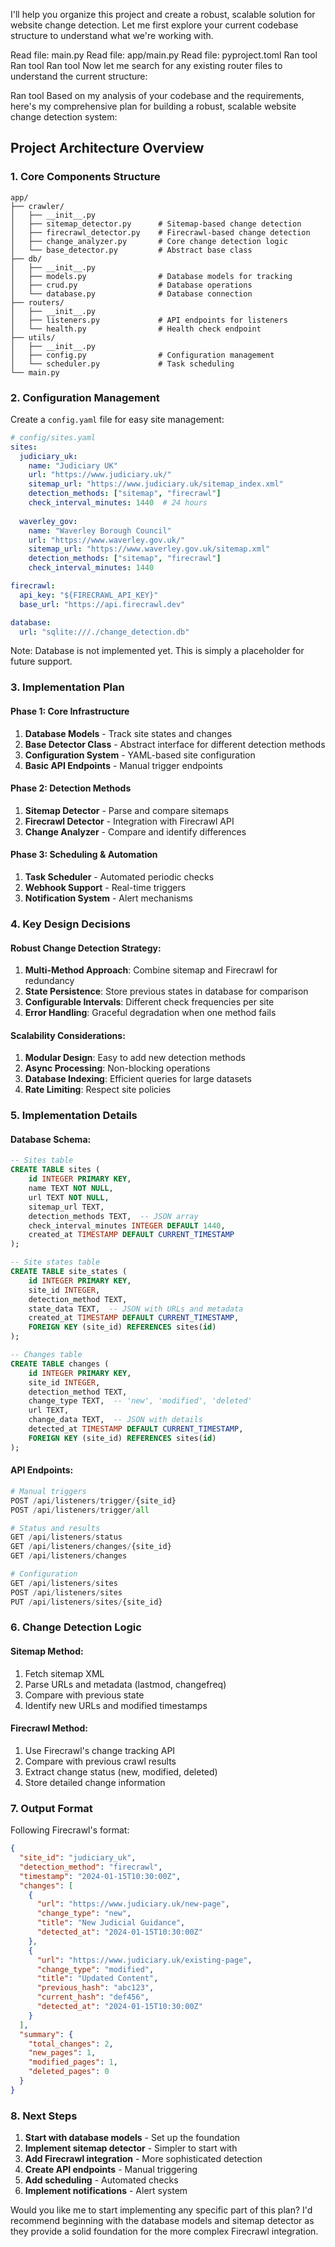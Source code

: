 I'll help you organize this project and create a robust, scalable solution for website change detection. Let me first explore your current codebase structure to understand what we're working with.

Read file: main.py
Read file: app/main.py
Read file: pyproject.toml
Ran tool
Ran tool
Ran tool
Now let me search for any existing router files to understand the current structure:

Ran tool
Based on my analysis of your codebase and the requirements, here's my comprehensive plan for building a robust, scalable website change detection system:

## Project Architecture Overview

### 1. **Core Components Structure**

```
app/
├── crawler/
│   ├── __init__.py
│   ├── sitemap_detector.py      # Sitemap-based change detection
│   ├── firecrawl_detector.py    # Firecrawl-based change detection
│   ├── change_analyzer.py       # Core change detection logic
│   └── base_detector.py         # Abstract base class
├── db/
│   ├── __init__.py
│   ├── models.py                # Database models for tracking
│   ├── crud.py                  # Database operations
│   └── database.py              # Database connection
├── routers/
│   ├── __init__.py
│   ├── listeners.py             # API endpoints for listeners
│   └── health.py                # Health check endpoint
├── utils/
│   ├── __init__.py
│   ├── config.py                # Configuration management
│   └── scheduler.py             # Task scheduling
└── main.py
```

### 2. **Configuration Management**

Create a `config.yaml` file for easy site management:

```yaml
# config/sites.yaml
sites:
  judiciary_uk:
    name: "Judiciary UK"
    url: "https://www.judiciary.uk/"
    sitemap_url: "https://www.judiciary.uk/sitemap_index.xml"
    detection_methods: ["sitemap", "firecrawl"]
    check_interval_minutes: 1440  # 24 hours
    
  waverley_gov:
    name: "Waverley Borough Council"
    url: "https://www.waverley.gov.uk/"
    sitemap_url: "https://www.waverley.gov.uk/sitemap.xml"
    detection_methods: ["sitemap", "firecrawl"]
    check_interval_minutes: 1440

firecrawl:
  api_key: "${FIRECRAWL_API_KEY}"
  base_url: "https://api.firecrawl.dev"

database:
  url: "sqlite:///./change_detection.db"
```
Note: Database is not implemented yet. This is simply a placeholder for future support.

### 3. **Implementation Plan**

#### Phase 1: Core Infrastructure

1. **Database Models** - Track site states and changes
2. **Base Detector Class** - Abstract interface for different detection methods
3. **Configuration System** - YAML-based site configuration
4. **Basic API Endpoints** - Manual trigger endpoints

#### Phase 2: Detection Methods

1. **Sitemap Detector** - Parse and compare sitemaps
2. **Firecrawl Detector** - Integration with Firecrawl API
3. **Change Analyzer** - Compare and identify differences

#### Phase 3: Scheduling & Automation

1. **Task Scheduler** - Automated periodic checks
2. **Webhook Support** - Real-time triggers
3. **Notification System** - Alert mechanisms

### 4. **Key Design Decisions**

#### **Robust Change Detection Strategy:**

1. **Multi-Method Approach**: Combine sitemap and Firecrawl for redundancy
2. **State Persistence**: Store previous states in database for comparison
3. **Configurable Intervals**: Different check frequencies per site
4. **Error Handling**: Graceful degradation when one method fails

#### **Scalability Considerations:**

1. **Modular Design**: Easy to add new detection methods
2. **Async Processing**: Non-blocking operations
3. **Database Indexing**: Efficient queries for large datasets
4. **Rate Limiting**: Respect site policies

### 5. **Implementation Details**

#### **Database Schema:**
```sql
-- Sites table
CREATE TABLE sites (
    id INTEGER PRIMARY KEY,
    name TEXT NOT NULL,
    url TEXT NOT NULL,
    sitemap_url TEXT,
    detection_methods TEXT,  -- JSON array
    check_interval_minutes INTEGER DEFAULT 1440,
    created_at TIMESTAMP DEFAULT CURRENT_TIMESTAMP
);

-- Site states table
CREATE TABLE site_states (
    id INTEGER PRIMARY KEY,
    site_id INTEGER,
    detection_method TEXT,
    state_data TEXT,  -- JSON with URLs and metadata
    created_at TIMESTAMP DEFAULT CURRENT_TIMESTAMP,
    FOREIGN KEY (site_id) REFERENCES sites(id)
);

-- Changes table
CREATE TABLE changes (
    id INTEGER PRIMARY KEY,
    site_id INTEGER,
    detection_method TEXT,
    change_type TEXT,  -- 'new', 'modified', 'deleted'
    url TEXT,
    change_data TEXT,  -- JSON with details
    detected_at TIMESTAMP DEFAULT CURRENT_TIMESTAMP,
    FOREIGN KEY (site_id) REFERENCES sites(id)
);
```

#### **API Endpoints:**
```python
# Manual triggers
POST /api/listeners/trigger/{site_id}
POST /api/listeners/trigger/all

# Status and results
GET /api/listeners/status
GET /api/listeners/changes/{site_id}
GET /api/listeners/changes

# Configuration
GET /api/listeners/sites
POST /api/listeners/sites
PUT /api/listeners/sites/{site_id}
```

### 6. **Change Detection Logic**

#### **Sitemap Method:**
1. Fetch sitemap XML
2. Parse URLs and metadata (lastmod, changefreq)
3. Compare with previous state
4. Identify new URLs and modified timestamps

#### **Firecrawl Method:**
1. Use Firecrawl's change tracking API
2. Compare with previous crawl results
3. Extract change status (new, modified, deleted)
4. Store detailed change information

### 7. **Output Format**

Following Firecrawl's format:
```json
{
  "site_id": "judiciary_uk",
  "detection_method": "firecrawl",
  "timestamp": "2024-01-15T10:30:00Z",
  "changes": [
    {
      "url": "https://www.judiciary.uk/new-page",
      "change_type": "new",
      "title": "New Judicial Guidance",
      "detected_at": "2024-01-15T10:30:00Z"
    },
    {
      "url": "https://www.judiciary.uk/existing-page",
      "change_type": "modified",
      "title": "Updated Content",
      "previous_hash": "abc123",
      "current_hash": "def456",
      "detected_at": "2024-01-15T10:30:00Z"
    }
  ],
  "summary": {
    "total_changes": 2,
    "new_pages": 1,
    "modified_pages": 1,
    "deleted_pages": 0
  }
}
```

### 8. **Next Steps**

1. **Start with database models** - Set up the foundation
2. **Implement sitemap detector** - Simpler to start with
3. **Add Firecrawl integration** - More sophisticated detection
4. **Create API endpoints** - Manual triggering
5. **Add scheduling** - Automated checks
6. **Implement notifications** - Alert system

Would you like me to start implementing any specific part of this plan? I'd recommend beginning with the database models and sitemap detector as they provide a solid foundation for the more complex Firecrawl integration.